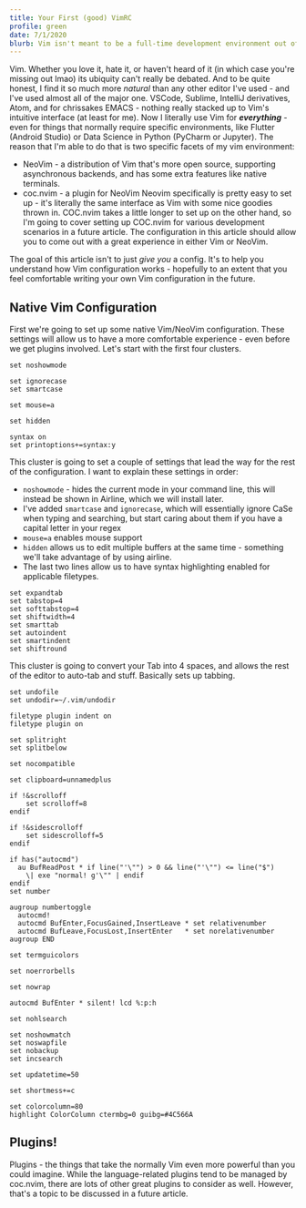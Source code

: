 ```yaml
---
title: Your First (good) VimRC
profile: green
date: 7/1/2020
blurb: Vim isn't meant to be a full-time development environment out of box... so let's make it one.
---
```


Vim. Whether you love it, hate it, or haven't heard of it (in which case you're missing out lmao)
its ubiquity can't really be debated. And to be quite honest, I find it so much
more _natural_ than any other editor I've used - and I've used almost all of the
major one. VSCode, Sublime, IntelliJ derivatives, Atom, and for chrissakes EMACS
\- nothing really stacked up to Vim's intuitive interface (at least for me). Now
I literally use Vim for _**everything**_ - even for things that normally require
specific environments, like Flutter (Android Studio) or Data Science in Python
(PyCharm or Jupyter). The reason that I'm able to do that is two specific facets
of my vim environment:
* NeoVim - a distribution of Vim that's more open source, supporting asynchronous
backends, and has some extra features like native terminals.
* coc.nvim - a plugin for NeoVim
Neovim specifically is pretty easy to set up - it's literally the same interface
as Vim with some nice goodies thrown in. COC.nvim takes a little longer to set
up on the other hand, so I'm going to cover setting up COC.nvim for various
development scenarios in a future article. The configuration in this article
should allow you to come out with a great experience in either Vim or NeoVim.

The goal of this article isn't to just _give you_ a config. It's to help you
understand how Vim configuration works - hopefully to an extent that you feel
comfortable writing your own Vim configuration in the future.

## Native Vim Configuration
First we're going to set up some native Vim/NeoVim configuration. These settings
will allow us to have a more comfortable experience - even before we get plugins
involved. Let's start with the first four clusters.

```vim
set noshowmode

set ignorecase
set smartcase

set mouse=a

set hidden

syntax on
set printoptions+=syntax:y
```

This cluster is going to set a couple of settings that lead the way for the rest
of the configuration. I want to explain these settings in order:
* `noshowmode` - hides the current mode in your command line, this will instead
be shown in Airline, which we will install later.
* I've added `smartcase` and `ignorecase`, which will essentially ignore CaSe when
typing and searching, but start caring about them if you have a capital letter
in your regex
* `mouse=a` enables mouse support
* `hidden` allows us to edit multiple buffers at the same time - something we'll
take advantage of by using airline.
* The last two lines allow us to have syntax highlighting enabled for applicable
filetypes.

```vim
set expandtab
set tabstop=4
set softtabstop=4
set shiftwidth=4
set smarttab
set autoindent
set smartindent
set shiftround
```

This cluster is going to convert your Tab into 4 spaces, and allows the rest of
the editor to auto-tab and stuff. Basically sets up tabbing.

```vim
set undofile
set undodir=~/.vim/undodir
```

```vim
filetype plugin indent on
filetype plugin on

set splitright
set splitbelow

set nocompatible

set clipboard=unnamedplus
```

```vim
if !&scrolloff
    set scrolloff=8
endif

if !&sidescrolloff
    set sidescrolloff=5
endif
```

```vim
if has("autocmd")
  au BufReadPost * if line("'\"") > 0 && line("'\"") <= line("$")
    \| exe "normal! g'\"" | endif
endif
set number

augroup numbertoggle
  autocmd!
  autocmd BufEnter,FocusGained,InsertLeave * set relativenumber
  autocmd BufLeave,FocusLost,InsertEnter   * set norelativenumber
augroup END
```

```vim
set termguicolors

set noerrorbells

set nowrap

autocmd BufEnter * silent! lcd %:p:h
```

```vim
set nohlsearch

set noshowmatch
set noswapfile
set nobackup
set incsearch

set updatetime=50

set shortmess+=c

set colorcolumn=80
highlight ColorColumn ctermbg=0 guibg=#4C566A
```

## Plugins!
Plugins - the things that take the normally Vim even more powerful than you could
imagine. While the language-related plugins tend to be managed by coc.nvim, there are lots of other great plugins to consider as well. However, that's a topic to be discussed in a future article.
